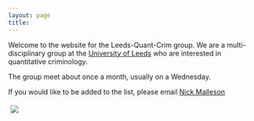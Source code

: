 ```yaml
---
layout: page
title:
---
```


Welcome to the website for the Leeds-Quant-Crim group. We are a multi-disciplinary group at the [University of Leeds](https://www.leeds.ac.uk) who are interested in quantitative criminology.

The group meet about once a month, usually on a Wednesday.

<p class="message">If you would like to be added to the list, please email <a href="http://www.geog.leeds.ac.uk/people/n.malleson/">Nick Malleson</a></p>


<figure style="height:auto%; width:100%;padding:5px; margin: 0px 10px 10px 0px;" >
<a href="https://www.leeds.ac.uk"><img src="{{site.baseurl}}img/parkinson_building.jpg"></a>
</figure>